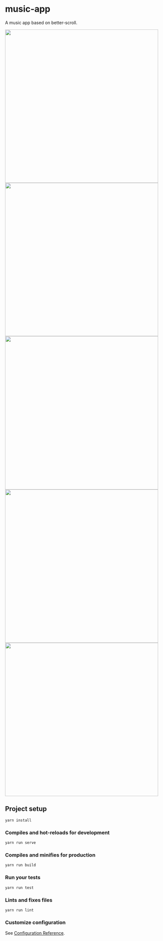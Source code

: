 # music-app

A music app based on better-scroll.


<img src="https://raw.githubusercontent.com/q632346824/musicApp/master/src/pics/1.PNG" width="500">

<img src="https://raw.githubusercontent.com/q632346824/musicApp/master/src/pics/2.PNG" width="500">

<img src="https://raw.githubusercontent.com/q632346824/musicApp/master/src/pics/3.PNG" width="500">


<img src="https://raw.githubusercontent.com/q632346824/musicApp/master/src/pics/4.PNG" width="500">

<img src="https://raw.githubusercontent.com/q632346824/musicApp/master/src/pics/5.PNG" width="500">

## Project setup

```
yarn install
```

### Compiles and hot-reloads for development

```
yarn run serve
```

### Compiles and minifies for production

```
yarn run build
```

### Run your tests

```
yarn run test
```

### Lints and fixes files

```
yarn run lint
```

### Customize configuration

See [Configuration Reference](https://cli.vuejs.org/config/).

